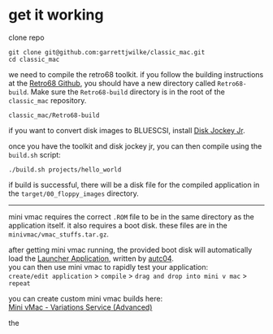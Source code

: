 # get it working

clone repo

```
git clone git@github.com:garrettjwilke/classic_mac.git
cd classic_mac
```

we need to compile the retro68 toolkit. if you follow the building instructions at the [Retro68 Github](https://github.com/autc04/Retro68), you should have a new directory called `Retro68-build`. Make sure the `Retro68-build` directory is in the root of the `classic_mac` repository.

```
classic_mac/Retro68-build
```

if you want to convert disk images to BLUESCSI, install [Disk Jockey Jr](https://diskjockey.onegeekarmy.eu/djjr/).

once you have the toolkit and disk jockey jr, you can then compile using the `build.sh` script:
```
./build.sh projects/hello_world
```

if build is successful, there will be a disk file for the compiled application in the `target/00_floppy_images` directory.

---

mini vmac requires the correct `.ROM` file to be in the same directory as the application itself. it also requires a boot disk. these files are in the `minivmac/vmac_stuffs.tar.gz`.

after getting mini vmac running, the provided boot disk will automatically load the [Launcher Application](https://github.com/autc04/Retro68/tree/master/Samples/Launcher), written by [autc04](https://github.com/autc04/Retro68).<br>
you can then use mini vmac to rapidly test your application:<br>
`create/edit application` > `compile` > `drag and drop into mini v mac` > `repeat`

you can create custom mini vmac builds here:<br>
[Mini vMac - Variations Service (Advanced)](https://www.gryphel.com/c/minivmac/vara_srv.html)

the 
